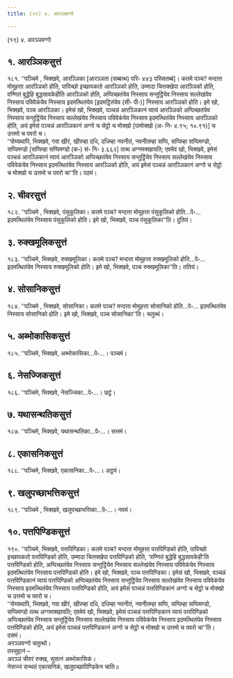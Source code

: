 ```yaml
---
title: (१९) ४. अरञ्ञवग्गो

---
```

(१९) ४. अरञ्ञवग्गो  


## १. आरञ्ञिकसुत्तं

१८१. ‘‘पञ्चिमे , भिक्खवे, आरञ्ञिका [आरञ्ञता (सब्बत्थ) परि॰ ४४३ पस्सितब्बं]। कतमे पञ्च? मन्दत्ता मोमूहत्ता आरञ्ञिको होति, पापिच्छो इच्छापकतो आरञ्ञिको होति, उम्मादा चित्तक्खेपा आरञ्ञिको होति, वण्णितं बुद्धेहि बुद्धसावकेहीति आरञ्ञिको होति, अप्पिच्छतंयेव निस्साय सन्तुट्ठिंयेव निस्साय सल्लेखंयेव निस्साय पविवेकंयेव निस्साय इदमत्थितंयेव [इदमट्ठितंयेव (सी॰ पी॰)] निस्साय आरञ्ञिको होति। इमे खो, भिक्खवे, पञ्च आरञ्ञिका। इमेसं खो, भिक्खवे, पञ्चन्नं आरञ्ञिकानं य्वायं आरञ्ञिको अप्पिच्छतंयेव निस्साय सन्तुट्ठिंयेव निस्साय सल्लेखंयेव निस्साय पविवेकंयेव निस्साय इदमत्थितंयेव निस्साय आरञ्ञिको होति, अयं इमेसं पञ्चन्नं आरञ्ञिकानं अग्गो च सेट्ठो च मोक्खो [पामोक्खो (अ॰ नि॰ ४.९५; १०.९१)] च उत्तमो च पवरो च।  
‘‘सेय्यथापि, भिक्खवे, गवा खीरं, खीरम्हा दधि, दधिम्हा नवनीतं, नवनीतम्हा सप्पि, सप्पिम्हा सप्पिमण्डो, सप्पिमण्डो [सप्पिम्हा सप्पिमण्डो (क॰) सं॰ नि॰ ३.६६२] तत्थ अग्गमक्खायति; एवमेवं खो, भिक्खवे, इमेसं पञ्चन्नं आरञ्ञिकानं य्वायं आरञ्ञिको अप्पिच्छतंयेव निस्साय सन्तुट्ठिंयेव निस्साय सल्लेखंयेव निस्साय पविवेकंयेव निस्साय इदमत्थितंयेव निस्साय आरञ्ञिको होति, अयं इमेसं पञ्चन्नं आरञ्ञिकानं अग्गो च सेट्ठो च मोक्खो च उत्तमो च पवरो चा’’ति। पठमं।  


## २. चीवरसुत्तं

१८२. ‘‘पञ्चिमे , भिक्खवे, पंसुकूलिका। कतमे पञ्च? मन्दत्ता मोमूहत्ता पंसुकूलिको होति…पे॰… इदमत्थितंयेव निस्साय पंसुकूलिको होति। इमे खो, भिक्खवे, पञ्च पंसुकूलिका’’ति। दुतियं।  


## ३. रुक्खमूलिकसुत्तं

१८३. ‘‘पञ्चिमे, भिक्खवे, रुक्खमूलिका। कतमे पञ्च? मन्दत्ता मोमूहत्ता रुक्खमूलिको होति…पे॰… इदमत्थितंयेव निस्साय रुक्खमूलिको होति। इमे खो, भिक्खवे, पञ्च रुक्खमूलिका’’ति। ततियं।  


## ४. सोसानिकसुत्तं

१८४. ‘‘पञ्चिमे , भिक्खवे, सोसानिका। कतमे पञ्च? मन्दत्ता मोमूहत्ता सोसानिको होति…पे॰… इदमत्थितंयेव निस्साय सोसानिको होति। इमे खो, भिक्खवे, पञ्च सोसानिका’’ति। चतुत्थं।  


## ५. अब्भोकासिकसुत्तं

१८५. ‘‘पञ्चिमे, भिक्खवे, अब्भोकासिका…पे॰…। पञ्चमं।  


## ६. नेसज्जिकसुत्तं

१८६. ‘‘पञ्चिमे, भिक्खवे, नेसज्जिका…पे॰…। छट्ठं।  


## ७. यथासन्थतिकसुत्तं

१८७. ‘‘पञ्चिमे, भिक्खवे, यथासन्थतिका…पे॰…। सत्तमं।  


## ८. एकासनिकसुत्तं

१८८. ‘‘पञ्चिमे, भिक्खवे, एकासनिका…पे॰…। अट्ठमं।  


## ९. खलुपच्छाभत्तिकसुत्तं

१८९. ‘‘पञ्चिमे , भिक्खवे, खलुपच्छाभत्तिका…पे॰…। नवमं।  


## १०. पत्तपिण्डिकसुत्तं

१९०. ‘‘पञ्चिमे, भिक्खवे, पत्तपिण्डिका। कतमे पञ्च? मन्दत्ता मोमूहत्ता पत्तपिण्डिको होति, पापिच्छो इच्छापकतो पत्तपिण्डिको होति, उम्मादा चित्तक्खेपा पत्तपिण्डिको होति, ‘वण्णितं बुद्धेहि बुद्धसावकेही’ति पत्तपिण्डिको होति, अप्पिच्छतंयेव निस्साय सन्तुट्ठिंयेव निस्साय सल्लेखंयेव निस्साय पविवेकंयेव निस्साय इदमत्थितंयेव निस्साय पत्तपिण्डिको होति। इमे खो, भिक्खवे, पञ्च पत्तपिण्डिका। इमेसं खो, भिक्खवे, पञ्चन्नं पत्तपिण्डिकानं य्वायं पत्तपिण्डिको अप्पिच्छतंयेव निस्साय सन्तुट्ठिंयेव निस्साय सल्लेखंयेव निस्साय पविवेकंयेव निस्साय इदमत्थितंयेव निस्साय पत्तपिण्डिको होति, अयं इमेसं पञ्चन्नं पत्तपिण्डिकानं अग्गो च सेट्ठो च मोक्खो च उत्तमो च पवरो च।  
‘‘सेय्यथापि, भिक्खवे, गवा खीरं, खीरम्हा दधि, दधिम्हा नवनीतं, नवनीतम्हा सप्पि, सप्पिम्हा सप्पिमण्डो, सप्पिमण्डो तत्थ अग्गमक्खायति; एवमेवं खो, भिक्खवे, इमेसं पञ्चन्नं पत्तपिण्डिकानं य्वायं पत्तपिण्डिको अप्पिच्छतंयेव निस्साय सन्तुट्ठिंयेव निस्साय सल्लेखंयेव निस्साय पविवेकंयेव निस्साय इदमत्थितंयेव निस्साय पत्तपिण्डिको होति, अयं इमेसं पञ्चन्नं पत्तपिण्डिकानं अग्गो च सेट्ठो च मोक्खो च उत्तमो च पवरो चा’’ति। दसमं।  
अरञ्ञवग्गो चतुत्थो।  
तस्सुद्दानं –  
अरञ्ञं चीवरं रुक्ख, सुसानं अब्भोकासिकं।  
नेसज्जं सन्थतं एकासनिकं, खलुपच्छापिण्डिकेन चाति॥  